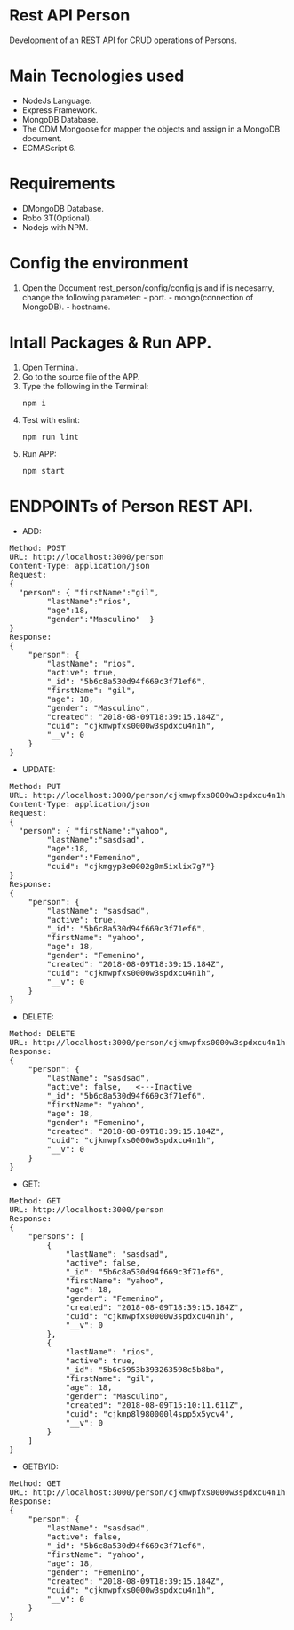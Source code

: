 # Rest API Person
Development of an REST API for CRUD operations of Persons.

# Main Tecnologies used
- NodeJs Language.
- Express Framework.
- MongoDB Database.
- The ODM Mongoose for mapper the objects and assign in a MongoDB document.
- ECMAScript 6.

# Requirements
- DMongoDB Database.
- Robo 3T(Optional).
- Nodejs with NPM.

# Config the environment
<ol>
	<li>Open the Document rest_person/config/config.js and if is necesarry, change the following parameter:
		- port.
		- mongo(connection of MongoDB).
		- hostname.
	</li>
</ol>

# Intall Packages & Run APP.
<ol>
	<li>Open Terminal.</li>
	<li>Go to the source file of the APP.</li>
	<li>
		Type the following in the Terminal:
		<pre name="code">npm i</pre>
	</li>
	<li>Test with eslint:
		<pre name="code">npm run lint</pre>
	</li>
	<li>Run APP:
		<pre name="code">npm start</pre>
	</li>
</ol>

# ENDPOINTs of Person REST API. 

- ADD:
<pre name="code">
Method: POST
URL: http://localhost:3000/person
Content-Type: application/json
Request:	
{
  "person": { "firstName":"gil",
        "lastName":"rios",
        "age":18,
        "gender":"Masculino"  }
}
Response:
{
    "person": {
        "lastName": "rios",
        "active": true,
        "_id": "5b6c8a530d94f669c3f71ef6",
        "firstName": "gil",
        "age": 18,
        "gender": "Masculino",
        "created": "2018-08-09T18:39:15.184Z",
        "cuid": "cjkmwpfxs0000w3spdxcu4n1h",
        "__v": 0
    }
}
</pre>
- UPDATE: 
<pre name="code">
Method: PUT
URL: http://localhost:3000/person/cjkmwpfxs0000w3spdxcu4n1h <---cuid parameter
Content-Type: application/json
Request:
{
  "person": { "firstName":"yahoo",
        "lastName":"sasdsad",
        "age":18,
        "gender":"Femenino",
        "cuid": "cjkmgyp3e0002g0m5ixlix7g7"}
}
Response:
{
    "person": {
        "lastName": "sasdsad",
        "active": true,
        "_id": "5b6c8a530d94f669c3f71ef6",
        "firstName": "yahoo",
        "age": 18,
        "gender": "Femenino",
        "created": "2018-08-09T18:39:15.184Z",
        "cuid": "cjkmwpfxs0000w3spdxcu4n1h",
        "__v": 0
    }
}
</pre>
- DELETE: 
<pre name="code">
Method: DELETE
URL: http://localhost:3000/person/cjkmwpfxs0000w3spdxcu4n1h <---cuid parameter
Response:
{
    "person": {
        "lastName": "sasdsad",
        "active": false,   <---Inactive
        "_id": "5b6c8a530d94f669c3f71ef6",
        "firstName": "yahoo",
        "age": 18,
        "gender": "Femenino",
        "created": "2018-08-09T18:39:15.184Z",
        "cuid": "cjkmwpfxs0000w3spdxcu4n1h",
        "__v": 0
    }
}
</pre>
- GET: 
<pre name="code">
Method: GET
URL: http://localhost:3000/person
Response:
{
    "persons": [
        {
            "lastName": "sasdsad",
            "active": false,
            "_id": "5b6c8a530d94f669c3f71ef6",
            "firstName": "yahoo",
            "age": 18,
            "gender": "Femenino",
            "created": "2018-08-09T18:39:15.184Z",
            "cuid": "cjkmwpfxs0000w3spdxcu4n1h",
            "__v": 0
        },
        {
            "lastName": "rios",
            "active": true,
            "_id": "5b6c5953b393263598c5b8ba",
            "firstName": "gil",
            "age": 18,
            "gender": "Masculino",
            "created": "2018-08-09T15:10:11.611Z",
            "cuid": "cjkmp8l980000l4spp5x5ycv4",
            "__v": 0
        }
    ]
}
</pre>
- GETBYID: 
<pre name="code">
Method: GET
URL: http://localhost:3000/person/cjkmwpfxs0000w3spdxcu4n1h <---cuid parameter
Response:
{
    "person": {
        "lastName": "sasdsad",
        "active": false,
        "_id": "5b6c8a530d94f669c3f71ef6",
        "firstName": "yahoo",
        "age": 18,
        "gender": "Femenino",
        "created": "2018-08-09T18:39:15.184Z",
        "cuid": "cjkmwpfxs0000w3spdxcu4n1h",
        "__v": 0
    }
}
</pre>